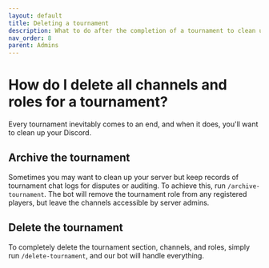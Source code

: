 ```yaml
---
layout: default
title: Deleting a tournament
description: What to do after the completion of a tournament to clean up your Discord server
nav_order: 8
parent: Admins
---
```


# How do I delete all channels and roles for a tournament?

Every tournament inevitably comes to an end, and when it does, you'll want to clean up your Discord. 

## Archive the tournament
Sometimes you may want to clean up your server but keep records of tournament chat logs for disputes or auditing. To achieve this, run `/archive-tournament`. The bot will remove the tournament role from any registered players, but leave the channels accessible by server admins. 

## Delete the tournament
To completely delete the tournament section, channels, and roles, simply run `/delete-tournament`, and our bot will handle everything.
